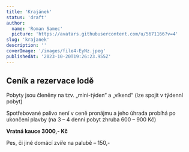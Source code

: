 ```yaml
---
title: 'Krajánek'
status: 'draft'
author:
  name: 'Roman Samec'
  picture: 'https://avatars.githubusercontent.com/u/5671166?v=4'
slug: 'krajanek'
description: ''
coverImage: '/images/file4-EyNz.jpeg'
publishedAt: '2023-10-20T19:26:23.955Z'
---
```


## **Ceník a rezervace lodě**

Pobyty jsou členěny na tzv. „mini-týden“ a „víkend“ (lze spojit v týdenní pobyt)

Spotřebované palivo není v ceně pronájmu a jeho úhrada probíhá po ukončení plavby (na 3 – 4 denní pobyt zhruba 600 – 900 Kč)

**Vratná kauce 3000,- Kč**

Pes, či jiné domácí zvíře na palubě – 150,-

<br>

<br>

<br>

